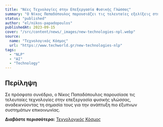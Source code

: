 ```yaml
---
title: "Νέες Τεχνολογίες στην Επεξεργασία Φυσικής Γλώσσας"
summary: "Ο Νίκος Παπαδόπουλος παρουσιάζει τις τελευταίες εξελίξεις στην επεξεργασία φυσικής γλώσσας."
status: "published"
author: "el/nikos-papadopoulos"
publishedAt: 2023-09-15
cover: "/src/content/news/_images/new-technologies-npl.webp"
source:
  name: "Τεχνολογικός Κόσμος"
  url: "https://www.techworld.gr/new-technologies-nlp"
tags:
  - "NLP"
  - "AI"
  - "Technology"
---
```


## Περίληψη

Σε πρόσφατο συνέδριο, ο Νίκος Παπαδόπουλος παρουσίασε τις τελευταίες τεχνολογίες στην επεξεργασία φυσικής γλώσσας, αναδεικνύοντας τη σημασία τους για την ανάπτυξη πιο έξυπνων συστημάτων επικοινωνίας.

**Διαβάστε περισσότερα:** [Τεχνολογικός Κόσμος](https://www.techworld.gr/new-technologies-nlp)
